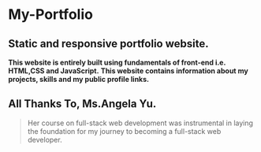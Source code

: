 # My-Portfolio
## Static and responsive portfolio website.
**This website is entirely built using fundamentals of front-end i.e. HTML,CSS and JavaScript.** 
**This website contains information about my projects, skills and my public profile links.**


## All Thanks To, Ms.Angela Yu.  
>Her course on full-stack web development was instrumental in laying the foundation for my journey to becoming a full-stack web developer.
